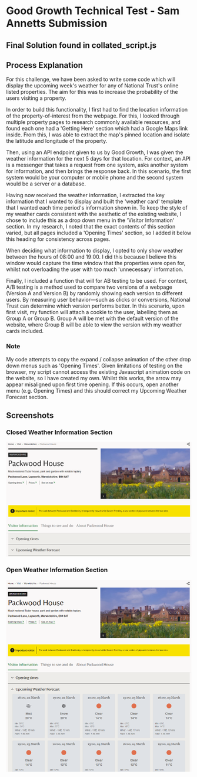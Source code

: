 # Good Growth Technical Test - Sam Annetts Submission

## Final Solution found in collated_script.js

## Process Explanation

For this challenge, we have been asked to write some code which will display the upcoming week's weather for any of National Trust's online listed properties. The aim for this was to increase the probability of the users visiting a property.

In order to build this functionality, I first had to find the location information of the property-of-interest from the webpage. For this, I looked through multiple property pages to research commonly available resources, and found each one had a 'Getting Here' section which had a Google Maps link inside. From this, I was able to extract the map's pinned location and isolate the latitude and longitude of the property.

Then, using an API endpoint given to us by Good Growth, I was given the weather information for the next 5 days for that location. For context, an API is a messenger that takes a request from one system, asks another system for information, and then brings the response back. In this scenario, the first system would be your computer or mobile phone and the second system would be a server or a database.

Having now received the weather information, I extracted the key information that I wanted to display and built the 'weather card' template that I wanted each time period's information shown in. To keep the style of my weather cards consistent with the aesthetic of the existing website, I chose to include this as a drop down menu in the 'Visitor Information' section. In my research, I noted that the exact contents of this section varied, but all pages included a 'Opening Times' section, so I added it below this heading for consistency across pages.

When deciding what information to display, I opted to only show weather between the hours of 08:00 and 19:00. I did this because I believe this window would capture the time window that the properties were open for, whilst not overloading the user with too much 'unnecessary' information.

Finally, I included a function that will for AB testing to be used. For context, A/B testing is a method used to compare two versions of a webpage (Version A and Version B) by randomly showing each version to different users. By measuring user behavior—such as clicks or conversions, National Trust can determine which version performs better. In this scenario, upon first visit, my function will attach a cookie to the user, labelling them as Group A or Group B. Group A will be met with the default version of the website, where Group B will be able to view the version with my weather cards included.

### Note

My code attempts to copy the expand / collapse animation of the other drop down menus such as 'Opening Times'. Given limitations of testing on the browser, my script cannot access the existing Javascript animation code on the website, so I have created my own. Whilst this works, the arrow may appear misaligned upon first time opening. If this occurs, open another menu (e.g. Opening Times) and this should correct my Upcoming Weather Forecast section.

## Screenshots

### Closed Weather Information Section

![Weather Widget Screenshot](./assets/weather_img_closed.png)

### Open Weather Information Section

![Multiple Weather Forecasts](./assets/weather_img_open.png)
